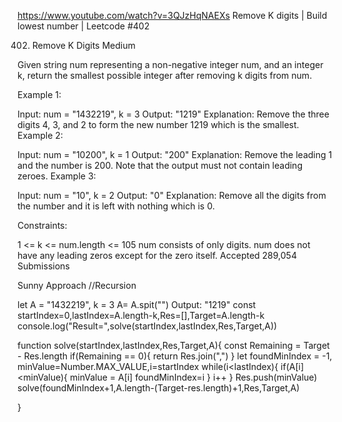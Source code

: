 https://www.youtube.com/watch?v=3QJzHqNAEXs
Remove K digits | Build lowest number | Leetcode #402

402. Remove K Digits
Medium


Given string num representing a non-negative integer num, and an integer k, return the smallest possible integer after removing k digits from num.

 

Example 1:

Input: num = "1432219", k = 3
Output: "1219"
Explanation: Remove the three digits 4, 3, and 2 to form the new number 1219 which is the smallest.
Example 2:

Input: num = "10200", k = 1
Output: "200"
Explanation: Remove the leading 1 and the number is 200. Note that the output must not contain leading zeroes.
Example 3:

Input: num = "10", k = 2
Output: "0"
Explanation: Remove all the digits from the number and it is left with nothing which is 0.
 

Constraints:

1 <= k <= num.length <= 105
num consists of only digits.
num does not have any leading zeros except for the zero itself.
Accepted
289,054
Submissions


Sunny Approach 
//Recursion

let A = "1432219", k = 3
A= A.spit("")
Output: "1219"
const startIndex=0,lastIndex=A.length-k,Res=[],Target=A.length-k
console.log("Result=",solve(startIndex,lastIndex,Res,Target,A))

function solve(startIndex,lastIndex,Res,Target,A){
    const Remaining = Target - Res.length
    if(Remaining == 0){
        return Res.join(",")
    }
    let foundMinIndex = -1, minValue=Number.MAX_VALUE,i=startIndex
    while(i<lastIndex){
        if(A[i]<minValue){
            minValue = A[i]
            foundMinIndex=i
        }
        i++
    }
    Res.push(minValue)
    solve(foundMinIndex+1,A.length-(Target-res.length)+1,Res,Target,A)

}
